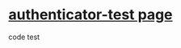 
# [authenticator-test page](https://github.com/lordmikefin/authenticator-test)


<div id="totp-time-code">code test</div>


<!--
https://github.com/jiangts/JS-OTP
https://github.com/jiangts/JS-OTP/raw/master/dist/jsOTP.js
-->
<!--
https://stackoverflow.com/questions/19285686/how-to-load-javascript-files-from-github-externally
Github is not a CDN  !!!

Using cdn.jsdelivr.net 
https://cdn.jsdelivr.net/gh/-username-/-repository-/-file-

For example pasing from 
  https://raw.github.com/myusername/myrepo/master/style.css
to
  https://cdn.jsdelivr.net/gh/myusername/myrepo/style.css
-->

<script src='https://cdn.jsdelivr.net/gh/jquery/jquery@3.6.0/dist/jquery.min.js'></script>

<script src='https://cdn.jsdelivr.net/gh/jiangts/JS-OTP/dist/jsOTP.js'></script>
<script>
// hotp
//var hotp = new jsOTP.hotp();
//var hmacCode = hotp.getOtp(OTPkey, counter);

// totp
var totp = new jsOTP.totp();
//var timeCode = totp.getOtp("f22cf12943336d8fe16335bb0cbc3f0d748aabb2");

//console.log("hotp: " + hotp);
//console.log("totp timeCode: " + timeCode);


function updateTimeCode() {
    // Update the time code
    var timeCode = totp.getOtp("f22cf12943336d8fe16335bb0cbc3f0d748aabb2");
    console.log("totp timeCode: " + timeCode);
    
    // Show time code in the div element
    $( "#totp-time-code" ).text(timeCode);
};

function repeatUpdateTimeCode() {
    updateTimeCode();
    
    setTimeout(function() {
        repeatUpdateTimeCode();
    }, 1000); // 1 sec
};
repeatUpdateTimeCode()

// Run code after page load
$(window).on('load', function() {
    // code here
});
</script>


